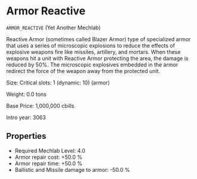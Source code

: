 # Armor Reactive

`ARMOR_REACTIVE` (Yet Another Mechlab)

Reactive Armor (sometimes called Blazer Armor) type of specialized armor that uses a series of microscopic explosions to reduce the effects of explosive weapons fire like missiles, artillery, and mortars. When these weapons hit a unit with Reactive Armor protecting the area, the damage is reduced by 50%. The microscopic explosives embedded in the armor redirect the force of the weapon away from the protected unit.

Size: Critical slots: 1 (dynamic: 10) (armor)

Weight: 0.0 tons

Base Price: 1,000,000 cbills

Intro year: 3063

## Properties
* Required Mechlab Level: 4.0 
* Armor repair cost: +50.0 %
* Armor repair time: +50.0 %
* Ballistic and Missile damage to armor: -50.0 %
